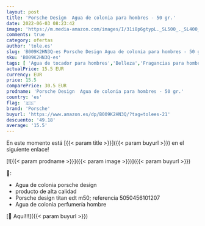 ```yaml
---
layout: post
title: 'Porsche Design  Agua de colonia para hombres - 50 gr.'
date: 2022-06-03 08:23:42
image: 'https://m.media-amazon.com/images/I/31i8p6gtypL._SL500_._SL400_.jpg'
comments: true
category: ofertas
author: 'tole.es'
slug: 'B009K2HN3Q-es Porsche Design Agua de colonia para hombres - 50 gr.'
sku: 'B009K2HN3Q-es'
tags: [ 'Agua de tocador para hombres','Belleza','Fragancias para hombres','Perfumes y fragancias','agua','colonia','de','porsche','🇪🇸', ]
actualPrice: 15.5 EUR
currency: EUR
price: 15.5
comparePrice: 30.5 EUR
prodname: 'Porsche Design  Agua de colonia para hombres - 50 gr.'
country: 'es'
flag: '🇪🇸'
brand: 'Porsche'
buyurl: 'https://www.amazon.es/dp/B009K2HN3Q/?tag=tolees-21'
descuento: '49.18'
average: '15.5'
---
```


En este momento está [{{< param title >}}]({{< param buyurl >}}) en el siguiente enlace!

[![{{< param prodname >}}]({{< param image >}})]({{< param buyurl >}})

🔎:

- Agua de colonia porsche design
- producto de alta calidad
- Porsche design titan edt m50; referencia 5050456101207
- Agua de colonia perfumería hombre

[🛒 Aquí!!!]({{< param buyurl >}})
